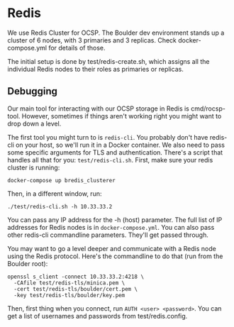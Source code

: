 # Redis

We use Redis Cluster for OCSP. The Boulder dev environment stands up a cluster
of 6 nodes, with 3 primaries and 3 replicas. Check docker-compose.yml for
details of those.

The initial setup is done by test/redis-create.sh, which assigns all the
individual Redis nodes to their roles as primaries or replicas.

## Debugging

Our main tool for interacting with our OCSP storage in Redis is cmd/rocsp-tool.
However, sometimes if things aren't working right you might want to drop down a
level.

The first tool you might turn to is `redis-cli`. You probably don't
have redis-cli on your host, so we'll run it in a Docker container. We
also need to pass some specific arguments for TLS and authentication. There's a
script that handles all that for you: `test/redis-cli.sh`. First, make sure your
redis cluster is running:

```
docker-compose up bredis_clusterer
```

Then, in a different window, run:

```
./test/redis-cli.sh -h 10.33.33.2
```

You can pass any IP address for the -h (host) parameter. The full list of IP
addresses for Redis nodes is in `docker-compose.yml`. You can also pass other
redis-cli commandline parameters. They'll get passed through.

You may want to go a level deeper and communicate with a Redis node using the
Redis protocol. Here's the commandline to do that (run from the Boulder root):

```
openssl s_client -connect 10.33.33.2:4218 \
  -CAfile test/redis-tls/minica.pem \
  -cert test/redis-tls/boulder/cert.pem \
  -key test/redis-tls/boulder/key.pem
```

Then, first thing when you connect, run `AUTH <user> <password>`. You can get a
list of usernames and passwords from test/redis.config.
